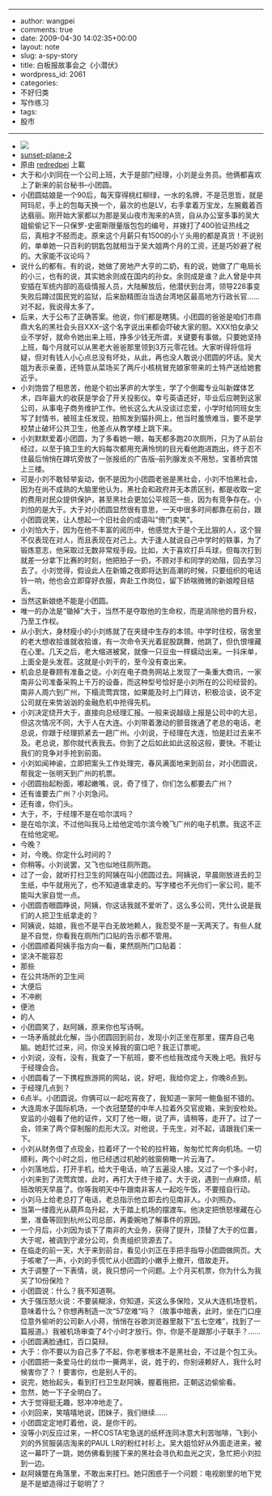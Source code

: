 - --
- author: wangpei
- comments: true
- date: 2009-04-30 14:02:35+00:00
- layout: note
- slug: a-spy-story
- title: 白板报故事会之《小潜伏》
- wordpress_id: 2061
- categories:
- 不好归类
- 写作练习
- tags:
- 股市
- --
- [![](http://farm4.static.flickr.com/3294/3128814106_665b7be768_m.jpg)](http://www.flickr.com/photos/lookoo/3128814106/)
- [sunset-plane-2](http://www.flickr.com/photos/lookoo/3128814106/)
- 原由 [redredpei](http://www.flickr.com/people/lookoo/) 上載
- 大于和小刘同在一个公司上班，大于是部门经理，小刘是业务员。他俩都喜欢上了新来的前台秘书–小团圆。  
- 小团圆姑娘是一个90后，每天穿得桃红柳绿，一水的名牌，不是范思哲，就是阿玛尼，手上的包每天换一个，最次的也是LV，右手拿着万宝龙，左腕戴着百达翡丽。刚开始大家都以为那是吴山夜市淘来的A货，自从办公室多事的吴大姐偷偷记下一只保罗-史密斯限量版包包的编号，并拨打了400验证热线之后，真相才不胫而走。原来这个月薪只有1500的小丫头用的都是真货！不说别的，单单她一只百利的钥匙包就相当于吴大姐两个月的工资，还是巧妙避了税的。大家能不议论吗？  
- 说什么的都有。有的说，她做了房地产大亨的二奶，有的说，她做了广电局长的小三，也有的说，其实她余则成在国内的孙女。余则成是谁？此人曾是中共安插在军统内部的高级情报人员，大陆解放后，他潜伏到台湾，领导228事变失败后蹲过国民党的监狱，后来励精图治当选台湾地区最高地方行政长官……对不起，我说得太多了。  
- 后来，大于公布了正确答案。他说，你们都是瞎猜。小团圆的爸爸是咱们市鼎鼎大名的黑社会头目XXX–这个名字说出来都会吓破大家的胆。XXX怕女承父业不学好，就命令她出来上班，挣多少钱无所谓，关键要有事做。只要她坚持上班，每个月就可以从黑老大爸爸那里领到3万元零花钱。大家听得将信将疑，但对有钱人小心点总没有坏处，从此，再也没人敢说小团圆的坏话。吴大姐为表示亲善，还特意从菜场买了两斤小核桃冒充娘家带来的土特产送给她套近乎。  
- 小刘饱尝了相思苦，他是个初出茅庐的大学生，学了个倒霉专业叫新媒体艺术，四年最大的收获是学会了开关投影仪。幸亏英语还好，毕业后应聘到这家公司，从事电子商务维护工作。他长这么大从没谈过恋爱，小学时给同班女生写了封情书，被班主任发现，拍照发到猫扑网上，他当时羞愤难当，要不是学校禁止破坏公共卫生，他差点从教学楼上跳下来。  
- 小刘默默爱着小团圆，为了多看她一眼，每天都多跑20次厕所，只为了从前台经过，以至于搞卫生的大妈每次都用充满怜悯的目光看他跑进跑出，终于忍不住最后悄悄在蹲坑旁放了一张报纸的广告版–前列腺发炎不用愁，宝善桥宾馆上三楼。  
- 可是小刘不敢轻举妄动，倒不是因为小团圆老爸是黑社会，小刘不怕黑社会，因为在尚不成熟的大脑里他认为，黑社会和政府并无本质区别，都是收取一定的费用对民众提供保护，甚至黑社会更加公平规范一些，因为有竞争存在。小刘怕的是大于。大于对小团圆显然很有意思，一天中很多时间都靠在前台，跟小团圆说笑，让人想起一个旧社会的成语叫“倚门卖笑”。  
- 小刘怕大于，因为在他不丰富的阅历中，他感觉大于是个无比狠的人，这个狠不仅表现在对人，而且表现在对己上。大于逢人就说自己中学时的轶事，为了锻炼意志，他采取过无数非常规手段。比如，大于喜欢打乒乓球，但每次打到就差一分拿下比赛的时刻，他把拍子一扔，不顾对手和同学的劝阻，回去学习去了。小刘觉得，假设此人在新婚之夜即将达到高潮的时候，只要组织的电话铃一响，他也会立即穿好衣服，奔赴工作岗位，留下娇喘微微的新娘瞠目结舌。  
- 当然这新娘绝不能是小团圆。  
- 唯一的办法是“锄掉”大于，当然不是夺取他的生命权，而是消除他的晋升权，乃至工作权。  
- 从小到大，身材瘦小的小刘练就了在夹缝中生存的本领。中学时住校，宿舍里的老大想收拾谁就收拾谁，有一次命令天光着屁股跳舞，他跳了，但仇恨埋藏在心里。几天之后，老大缩进被窝，就像一只豆虫一样蠕动出来。一抖床单，上面全是头发茬。这就是小刘干的，至今没有查出来。  
- 机会总是眷顾有准备之徒。小刘在电子商务网站上发现了一条重大商讯，一家南非公司准备采购上千万的设备，而这种型号恰好是小刘所在的公司经营的。南非人周六到广州，下榻流莺宾馆，如果能及时上门拜访，积极洽谈，说不定公司就在来势汹汹的金融危机中抢得先机。  
- 小刘决定绕开大于，直接向总经理汇报。一般来说越级上报是公司中的大忌，但这次情况不同，大于人在大连。小刘带着激动的颤音拨通了老总的电话，老总说，你跟于经理抓紧去一趟广州。小刘说，于经理在大连，怕是赶过去来不及。老总说，那你就代表我去。你到了之后如此如此这般这般，要快。不能让我们的竞争对手抢到前面。  
- 小刘如闻神谕，立即把案头工作处理完，春风满面地来到前台，对小团圆说，帮我定一张明天到广州的机票。  
- 小团圆抬起粉面，嘟起嫩嘴，说，奇了怪了，你们怎么都要去广州？  
- 还有谁要去广州？小刘急问。  
- 还有谁，你们头。  
- 大于，不，于经理不是在哈尔滨吗？  
- 是在哈尔滨，不过他叫我马上给他定哈尔滨今晚飞广州的电子机票。我这不正在给他定呢。  
- 今晚？  
- 对，今晚。你定什么时间的？  
- 你稍等。小刘说罢，又飞也似地往厕所跑。  
- 过了一会，就听打扫卫生的阿姨在叫小团圆过去。阿姨说，早晨刚放进去的卫生纸，中午就用光了，也不知道谁拿走的。写字楼也不光你们一家公司，能不能叫大家自觉一点。  
- 小团圆杏眼圆睁说，阿姨，你这话我就不爱听了，这么多公司，凭什么说是我们的人把卫生纸拿走的？  
- 阿姨说，姑娘，我也不是平白无故地赖人，我忍受不是一天两天了。有些人就是不自觉，你看我在厕所门口贴的告示都不管用。  
- 小团圆顺着阿姨手指方向一看，果然厕所门口贴着：  
- 坚决不能容忍  
- 那些  
- 在公共场所的卫生间  
- 大便后  
- 不冲刷  
- 便池  
- 的人  
- 小团圆笑了，赵阿姨，原来你也写诗啊。  
- 一场矛盾就此化解，当小团圆回到前台，发现小刘正坐在那里，摆弄自己电脑。她赶忙过来，问，你没关掉我的窗口吧？我正订票呢。  
- 小刘说，没有，没有，我查了一下航班，要不也给我改成今天晚上吧。我好与于经理会合。  
- 小团圆看了一下携程旅游网的网站，说，好吧，我给你定上，你晚8点到。  
- 于经理几点到？  
- 6点半。小团圆说。你俩可以一起吃宵夜了，我知道一家阿一鲍鱼挺不错的。  
- 大连周水子国际机场，一个衣冠楚楚的中年人拉着外交官皮箱，来到安检处。安监的小姐看了他的证件，又盯了他一眼，说了声，请稍等，走开了。过了一会，领来了两个穿制服的彪形大汉。对他说，于先生，对不起，请跟我们来一下。  
- 小刘从财务借了点现金，拉着坏了一个轮的拉杆箱，匆匆忙忙奔向机场。一切顺利，两个小时之后，他已经透过机舱的舷窗俯瞰一片云海了。  
- 小刘落地后，打开手机，给大于电话，响了五遍没人接。又过了一个多小时，小刘来到了流莺宾馆，此时，再打大于终于接了。大于说，遇到一点麻烦，航班改明天早晨了。你等我明天中午跟南非客人一起吃午饭，不要擅自行动。  
- 小刘马上给老总打了电话，老总指示他立即去约见南非人。小刘照办。  
- 当第一缕霞光从葫芦岛升起，大于踏上机场的摆渡车。他决定把愤怒埋藏在心里，准备等回到杭州公司总部，再委婉地了解事件的原因。  
- 一个月后，小刘因为谈下了南非的大业务，获得了提升，顶替了大于的位置，大于呢，被调到宁波分公司，负责组织货源去了。  
- 在临走的前一天，大于来到前台，看见小刘正在手把手指导小团圆做网页。大于咳嗽了一声，小刘的手慌忙从小团圆的小嫩手上撤开，借故走开。  
- 大于调整了一下表情，说，我只想问一个问题。上个月买机票，你为什么为我买了10份保险？  
- 小团圆说：什么？我不知道啊。  
- 大于强压怒火说：不要装糊涂，你知道，买这么多保险，又从大连机场登机，意味着什么？你想再制造一次“57空难”吗？（故事中暗表，此时，坐在门口座位意外偷听的公司新人小蒋，悄悄在谷歌浏览器里敲下“五七空难”，找到了一篇报道。）我被机场审查了4个小时才放行。你，你是不是跟那小子联手？……  
- 小团圆满脸通红，百口莫辩。  
- 大于：你不要以为自己多了不起，你老爹根本不是黑社会，不过是个包工头。  
- 小团圆把一条爱马仕的丝巾一撕两半，说，姓于的，你别诬赖好人，我什么时候害你了？！要害你，也是别人干的。  
- 说完，她抬起头，看到打扫卫生赵阿姨，握着拖把，正朝这边偷偷看。  
- 忽然，她一下子全明白了。  
- 大于觉得挺无趣，怒冲冲地走了。  
- 小刘回来，笑嘻嘻地说，团妹子，我们继续……  
- 小团圆定定地盯着他，说，是你干的。  
- 没等小刘反应过来，一杯COSTA宅急送的纸杯连同冰意大利苦咖啡，飞到小刘的外贸服装店淘来的PAUL LR的粉红衬衫上。吴大姐恰好从外面走进来，被这一幕吓了一跳，她仿佛看到接下来的黑社会寻仇和血光之灾，急忙把小刘拉到一边。  
- 赵阿姨蹩在角落里，不敢出来打扫。她只困惑于一个问题：电视剧里的地下党是不是塑造得过于聪明了？
